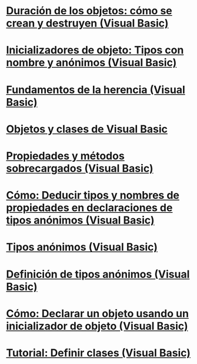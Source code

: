 # [Duración de los objetos: cómo se crean y destruyen (Visual Basic)](object-lifetime-how-objects-are-created-and-destroyed.md)
# [Inicializadores de objeto: Tipos con nombre y anónimos (Visual Basic)](object-initializers-named-and-anonymous-types.md)
# [Fundamentos de la herencia (Visual Basic)](inheritance-basics.md)
# [Objetos y clases de Visual Basic](index.md)
# [Propiedades y métodos sobrecargados (Visual Basic)](overloaded-properties-and-methods.md)
# [Cómo: Deducir tipos y nombres de propiedades en declaraciones de tipos anónimos (Visual Basic)](how-to-infer-property-names-and-types-in-anonymous-type-declarations.md)
# [Tipos anónimos (Visual Basic)](anonymous-types.md)
# [Definición de tipos anónimos (Visual Basic)](anonymous-type-definition.md)
# [Cómo: Declarar un objeto usando un inicializador de objeto (Visual Basic)](how-to-declare-an-object-by-using-an-object-initializer.md)
# [Tutorial: Definir clases (Visual Basic)](walkthrough-defining-classes.md)
